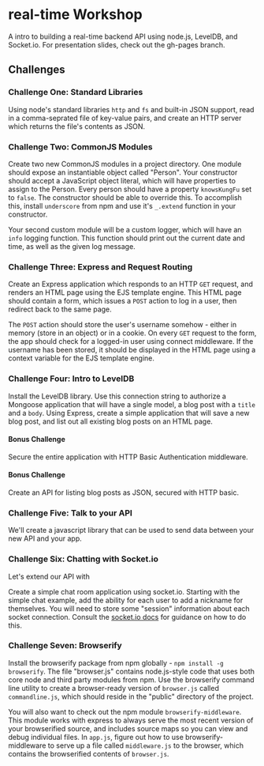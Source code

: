 # real-time Workshop

A intro to building a real-time backend API using node.js, LevelDB, and Socket.io.  For presentation slides, check out the gh-pages branch.

## Challenges

### Challenge One: Standard Libraries

Using node's standard libraries `http` and `fs` and built-in JSON support, read in a comma-seprated file of key-value pairs, and create an HTTP server which returns the file's contents as JSON.

### Challenge Two: CommonJS Modules

Create two new CommonJS modules in a project directory.  One module should expose an instantiable object called "Person". Your 
constructor should accept a JavaScript object literal, which will have properties to assign to the Person. Every person should have a property `knowsKungFu` set to `false`.  The constructor should be able to override this. To accomplish this, install `underscore` from npm and use it's `_.extend` function in your constructor.

Your second custom module will be a custom logger, which will have an `info` logging function.  This function should print out the current date and time, as well as the given log message.

### Challenge Three: Express and Request Routing

Create an Express application which responds to an HTTP `GET` request, and renders an HTML page using the EJS template engine. This HTML page should contain a form, which issues a `POST` action to log in a user, then redirect back to the same page.

The `POST` action should store the user's username somehow - either in memory (store in an object) or in a cookie.  On every `GET` request to the form, the app should check for a logged-in user using connect middleware.  If the username has been stored, it should be displayed in the HTML page using a context variable for the EJS template engine.

### Challenge Four: Intro to LevelDB

Install the LevelDB library.  Use this connection string to authorize a Mongoose application that will have a single model, a blog post with a `title` and a `body`.  Using Express, create a simple application that will save a new blog post, and list out all existing blog posts on an HTML page.

#### Bonus Challenge

Secure the entire application with HTTP Basic Authentication middleware.

#### Bonus Challenge

Create an API for listing blog posts as JSON, secured with HTTP basic.

### Challenge Five: Talk to your API

We'll create a javascript library that can be used to send data between your new API and your app.


### Challenge Six: Chatting with Socket.io


Let's extend our API with 

Create a simple chat room application using socket.io.  Starting with the simple chat example, add the ability for each user to add a nickname for themselves.  You will need to store some "session" information about each socket connection.  Consult the [socket.io docs](http://socket.io/#how-to-use) for guidance on how to do this.


### Challenge Seven: Browserify

Install the browserify package from npm globally - `npm install -g browserify`. The file "browser.js" contains node.js-style code that uses both core node and third party modules from npm.  Use the browserify command line utility to create a browser-ready version of `browser.js` called `commandline.js`, which should reside in the "public" directory of the project.

You will also want to check out the npm module `browserify-middleware`.  This module works with express to always serve the most recent version of your browserified source, and includes source maps so you can view and debug individual files.  In `app.js`, figure out how to use browserify-middleware to serve up a file called `middleware.js` to the browser, which contains the browserified contents of `browser.js`.
